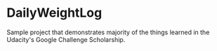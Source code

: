 # DailyWeightLog

Sample project that demonstrates majority of the things learned in the Udacity's Google Challenge Scholarship.
